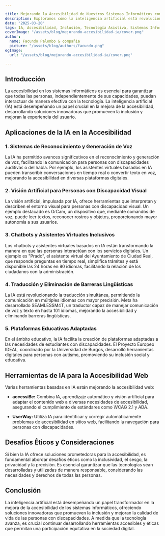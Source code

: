 ```yaml
---

title: Mejorando la Accesibilidad de Nuestros Sistemas Informáticos con IA
description: Exploramos cómo la inteligencia artificial está revolucionando la accesibilidad en los sistemas informáticos, facilitando la inclusión de personas con discapacidades y mejorando la experiencia del usuario.
date: "2025-03-20"
tags: IA, Accesibilidad, Inclusión, Tecnología Asistiva, Sistemas Informáticos
coverImage: "/assets/blog/mejorando-accesibilidad-ia/cover.png"
author:
  name: Facundo Palombo & compañía
  picture: "/assets/blog/authors/facundo.png"
ogImage:
  url: "/assets/blog/mejorando-accesibilidad-ia/cover.png"

---
```


## Introducción

La accesibilidad en los sistemas informáticos es esencial para garantizar que todas las personas, independientemente de sus capacidades, puedan interactuar de manera efectiva con la tecnología. La inteligencia artificial (IA) está desempeñando un papel crucial en la mejora de la accesibilidad, desarrollando soluciones innovadoras que promueven la inclusión y mejoran la experiencia del usuario.

## Aplicaciones de la IA en la Accesibilidad

### 1. Sistemas de Reconocimiento y Generación de Voz

La IA ha permitido avances significativos en el reconocimiento y generación de voz, facilitando la comunicación para personas con discapacidades auditivas o del habla. Por ejemplo, los asistentes virtuales basados en IA pueden transcribir conversaciones en tiempo real o convertir texto en voz, mejorando la accesibilidad en diversas plataformas digitales.

### 2. Visión Artificial para Personas con Discapacidad Visual

La visión artificial, impulsada por IA, ofrece herramientas que interpretan y describen el entorno visual para personas con discapacidad visual. Un ejemplo destacado es OrCam, un dispositivo que, mediante comandos de voz, puede leer textos, reconocer rostros y objetos, proporcionando mayor autonomía a sus usuarios.

### 3. Chatbots y Asistentes Virtuales Inclusivos

Los chatbots y asistentes virtuales basados en IA están transformando la manera en que las personas interactúan con los servicios digitales. Un ejemplo es "Prado", el asistente virtual del Ayuntamiento de Ciudad Real, que responde preguntas en tiempo real, simplifica trámites y está disponible las 24 horas en 80 idiomas, facilitando la relación de los ciudadanos con la administración.

### 4. Traducción y Eliminación de Barreras Lingüísticas

La IA está revolucionando la traducción simultánea, permitiendo la comunicación en múltiples idiomas con mayor precisión. Meta ha desarrollado SEAMLESSM4T, un traductor capaz de manejar comunicación de voz y texto en hasta 101 idiomas, mejorando la accesibilidad y eliminando barreras lingüísticas.

### 5. Plataformas Educativas Adaptadas

En el ámbito educativo, la IA facilita la creación de plataformas adaptadas a las necesidades de estudiantes con discapacidades. El Proyecto Europeo IDEAL, coordinado por la Universidad de Burgos, desarrolló herramientas digitales para personas con autismo, promoviendo su inclusión social y educativa.

## Herramientas de IA para la Accesibilidad Web

Varias herramientas basadas en IA están mejorando la accesibilidad web:

- **accessiBe:** Combina IA, aprendizaje automático y visión artificial para adaptar el contenido web a diversas necesidades de accesibilidad, asegurando el cumplimiento de estándares como WCAG 2.1 y ADA.

- **UserWay:** Utiliza IA para identificar y corregir automáticamente problemas de accesibilidad en sitios web, facilitando la navegación para personas con discapacidades.

## Desafíos Éticos y Consideraciones

Si bien la IA ofrece soluciones prometedoras para la accesibilidad, es fundamental abordar desafíos éticos como la inclusividad, el sesgo, la privacidad y la precisión. Es esencial garantizar que las tecnologías sean desarrolladas y utilizadas de manera responsable, considerando las necesidades y derechos de todas las personas.

## Conclusión

La inteligencia artificial está desempeñando un papel transformador en la mejora de la accesibilidad de los sistemas informáticos, ofreciendo soluciones innovadoras que promueven la inclusión y mejoran la calidad de vida de las personas con discapacidades. A medida que la tecnología avanza, es crucial continuar desarrollando herramientas accesibles y éticas que permitan una participación equitativa en la sociedad digital.